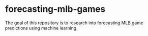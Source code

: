 # forecasting-mlb-games
The goal of this repository is to research into forecasting MLB game predictions using machine learning.
